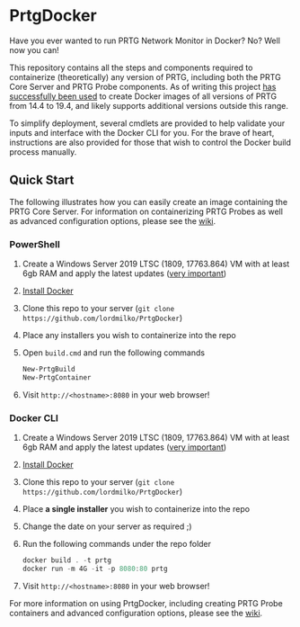 # PrtgDocker

Have you ever wanted to run PRTG Network Monitor in Docker? No? Well now you can!

This repository contains all the steps and components required to containerize (theoretically) any version of PRTG, including both the PRTG Core Server and PRTG Probe components. As of writing this project [has successfully been used](https://hub.docker.com/r/lordmilko/prtg) to create Docker images of all versions of PRTG from 14.4 to 19.4, and likely supports additional versions outside this range.

To simplify deployment, several cmdlets are provided to help validate your inputs and interface with the Docker CLI for you. For the brave of heart, instructions are also provided for those that wish to control the Docker build process manually.

## Quick Start

The following illustrates how you can easily create an image containing the PRTG Core Server. For information on containerizing PRTG Probes as well as advanced configuration options, please see the [wiki](https://github.com/lordmilko/PrtgDocker/wiki).

### PowerShell

1. Create a Windows Server 2019 LTSC (1809, 17763.864) VM with at least 6gb RAM and apply the latest updates ([very important](https://github.com/lordmilko/PrtgDocker/wiki/Image-Compatibility#windows-updates))
2. [Install Docker](https://github.com/lordmilko/PrtgDocker/wiki/Installing-Docker)
3. Clone this repo to your server (`git clone https://github.com/lordmilko/PrtgDocker`)
4. Place any installers you wish to containerize into the repo
5. Open `build.cmd` and run the following commands

   ```powershell
   New-PrtgBuild
   New-PrtgContainer
   ```

6. Visit `http://<hostname>:8080` in your web browser!

### Docker CLI

1. Create a Windows Server 2019 LTSC (1809, 17763.864) VM with at least 6gb RAM and apply the latest updates ([very important](https://github.com/lordmilko/PrtgDocker/wiki/Image-Compatibility#windows-updates))
2. [Install Docker](https://github.com/lordmilko/PrtgDocker/wiki/Installing-Docker)
3. Clone this repo to your server (`git clone https://github.com/lordmilko/PrtgDocker`)
4. Place **a single installer** you wish to containerize into the repo
5. Change the date on your server as required ;)
6. Run the following commands under the repo folder

   ```powershell
   docker build . -t prtg
   docker run -m 4G -it -p 8080:80 prtg
   ```

7. Visit `http://<hostname>:8080` in your web browser!

For more information on using PrtgDocker, including creating PRTG Probe containers and advanced configuration options, please see the [wiki](https://github.com/lordmilko/PrtgDocker/wiki).